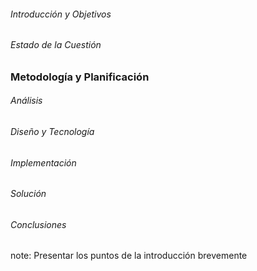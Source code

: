 ######  Introducción y Objetivos
###### Estado de la Cuestión
### **Metodología y Planificación**
###### Análisis
###### Diseño y Tecnología
###### Implementación
###### Solución
###### Conclusiones

note:
    Presentar los puntos de la introducción brevemente
